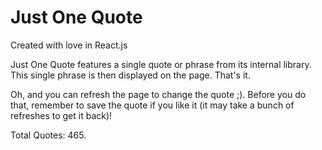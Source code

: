 # Just One Quote

Created with love in React.js


Just One Quote features a single quote or phrase from its internal library. This single phrase is then displayed on the page.
That's it.

Oh, and you can refresh the page to change the quote ;). Before you do that, remember to save the quote if you like it
(it may take a bunch of refreshes to get it back)!

Total Quotes: 465.